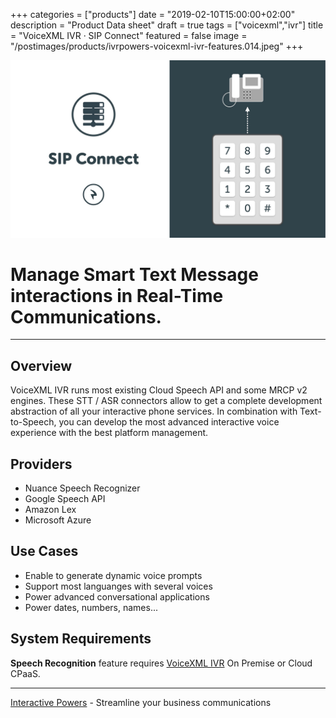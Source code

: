 +++
categories = ["products"]
date = "2019-02-10T15:00:00+02:00"
description = "Product Data sheet"
draft = true
tags = ["voicexml","ivr"]
title = "VoiceXML IVR · SIP Connect"
featured = false
image = "/postimages/products/ivrpowers-voicexml-ivr-features.014.jpeg"
+++

![VoiceXML IVR SIP Connect](/postimages/products/ivrpowers-voicexml-ivr-features.015.jpeg)

#	Manage Smart Text Message interactions in Real-Time Communications.
---

## Overview

VoiceXML IVR runs most existing Cloud Speech API and some MRCP v2 engines. These STT / ASR connectors allow to get a complete development abstraction of all your interactive phone services. In combination with Text-to-Speech, you can develop the most advanced interactive voice experience with the best platform management.

## Providers

* Nuance Speech Recognizer 
* Google Speech API
* Amazon Lex
* Microsoft Azure

## Use Cases

* Enable to generate dynamic voice prompts
* Support most languanges with several voices
* Power advanced conversational applications
* Power dates, numbers, names...
	
## System Requirements

**Speech Recognition** feature requires [VoiceXML IVR](http://blog.ivrpowers.com/post/products/voicexml-ivr/) On Premise or Cloud CPaaS.

---
[Interactive Powers](http://www.ivrpowers.com/) - Streamline your business communications


